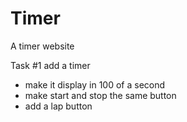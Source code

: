 # Timer
A timer website

Task #1 add a timer
* make it display in 100 of a second
* make start and stop the same button
* add a lap button